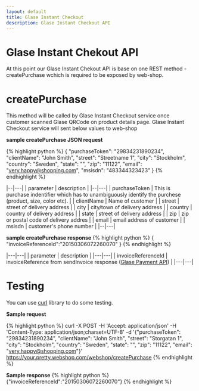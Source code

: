 ```yaml
---
layout: default
title: Glase Instant Checkout
description: Glase Instant Checkout API
---
```


# Glase Instant Chekout API

At this point our Glase Instant Chekout API is base on one REST method  - createPurchase wchich is required to be exposed by web-shop.

# createPurchase

This method will be called by Glase Instant Checkout service once customer scanned Glase QRCode on product details page.
Glase Instant Checkout service will sent below values to web-shop


<b>sample createPurchase JSON request</b>

{% highlight python %}
{
    "purchaseToken": "29834231890234",
    "clientName": "John Smith",
    "street": "Streetname 1",
    "city": "Stockholm",
    "country": "Sweden",
    "state": "",
    "zip": "11122",
    "email": "very.happy@shopping.com",
    "msisdn": "483344323423"
}
{% endhighlight %}

|--|---|
| parameter | description |
|--|---|
| purchaseToken | This is purchase indentifier which has to unambiguously identify the purchese (product, size, color etc). |
| clientName | Name of customer |
| street | street of delivery address |
| city | city/town of delivery address |
| country | country of delivery address |
| state | street of delivery address |
| zip | zip or postal code of delivery addres |
| email | email address of customer |
| msisdn | customer's phone number |
|--|---|

<b>sample createPurchase response</b>
{% highlight python %}
{
   "invoiceReferenceId":"20150306072260070"
}
{% endhighlight %}


|---|---|
| parameter | description |
|---|---|
| invoiceReferenceId | invoiceReference from  sendInvoice response ([Glase Payment API](/merchant/reference/api.html)) |
|---|---|

# Testing

You can use [curl](http://curl.haxx.se/download.html) library to do some testing.

<b>Sample request</b>

{% highlight python %}
curl
-X POST
-H 'Accept: application/json'
-H 'Content-Type: application/json;charset=UTF-8'
-d '{"purchaseToken": "29834231890234", "clientName": "John Smith", 
"street": "Storgatan 1", "city": "Stockholm", "country": "Sweden", 
"state": "", "zip": "11122", "email": "very.happy@shopping.com"}'
https://your.pretty.webshop.com/webshop/createPurchase
{% endhighlight %}

<b>Sample response</b>
{% highlight python %}
{"invoiceReferenceId":"20150306072260070"}
{% endhighlight %}


